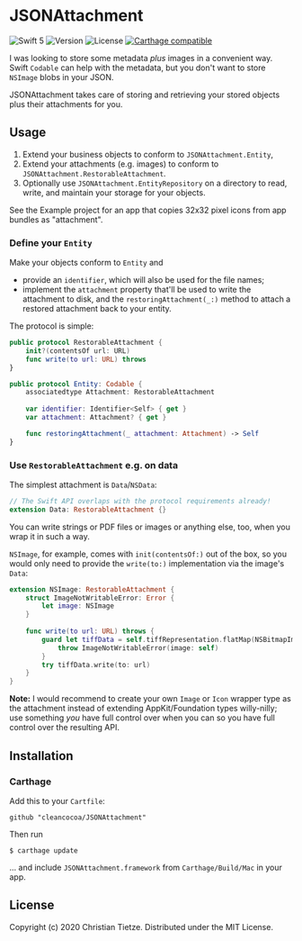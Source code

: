 # JSONAttachment

![Swift 5](https://img.shields.io/badge/Swift-5-blue.svg?style=flat)
![Version](https://img.shields.io/github/tag/CleanCocoa/JSONAttachment.svg?style=flat)
![License](https://img.shields.io/github/license/CleanCocoa/JSONAttachment.svg?style=flat)
[![Carthage compatible](https://img.shields.io/badge/Carthage-compatible-4BC51D.svg?style=flat)](https://github.com/Carthage/Carthage)

I was looking to store some metadata _plus_ images in a convenient way. Swift `Codable` can help with the metadata, but you don't want to store `NSImage` blobs in your JSON.

JSONAttachment takes care of storing and retrieving your stored objects plus their attachments for you.

## Usage

1. Extend your business objects to conform to `JSONAttachment.Entity`,
2. Extend your attachments (e.g. images) to conform to `JSONAttachment.RestorableAttachment`.
3. Optionally use `JSONAttachment.EntityRepository` on a directory to read, write, and maintain your storage for your objects.

See the Example project for an app that copies 32x32 pixel icons from app bundles as "attachment".

### Define your `Entity`

Make your objects conform to `Entity` and

- provide an `identifier`, which will also be used for the file names;
- implement the `attachment` property that'll be used to write the attachment to disk, and the `restoringAttachment(_:)` method to attach a restored attachment back to your entity.

The protocol is simple:

```swift
public protocol RestorableAttachment {
    init?(contentsOf url: URL)
    func write(to url: URL) throws
}

public protocol Entity: Codable {
    associatedtype Attachment: RestorableAttachment
    
    var identifier: Identifier<Self> { get }
    var attachment: Attachment? { get }

    func restoringAttachment(_ attachment: Attachment) -> Self
}
```

### Use `RestorableAttachment` e.g. on data

The simplest attachment is `Data`/`NSData`:

```swift
// The Swift API overlaps with the protocol requirements already!
extension Data: RestorableAttachment {}
```

You can write strings or PDF files or images or anything else, too, when you wrap it in such a way.

`NSImage`, for example, comes with `init(contentsOf:)` out of the box, so you would only need to provide the `write(to:)` implementation via the image's `Data`:

```swift
extension NSImage: RestorableAttachment {
    struct ImageNotWritableError: Error {
        let image: NSImage
    }
    
    func write(to url: URL) throws {
        guard let tiffData = self.tiffRepresentation.flatMap(NSBitmapImageRep.init(data:)) else {
            throw ImageNotWritableError(image: self)
        }
        try tiffData.write(to: url)
    }
}
```

**Note:** I would recommend to create your own `Image` or `Icon` wrapper type as the attachment instead of extending AppKit/Foundation types willy-nilly; use something _you_ have full control over when you can so you have full control over the resulting API.

## Installation

### Carthage

Add this to your `Cartfile`:

    github "cleancocoa/JSONAttachment"

Then run 

    $ carthage update

... and include `JSONAttachment.framework` from `Carthage/Build/Mac` in your app. 

## License

Copyright (c) 2020 Christian Tietze. Distributed under the MIT License.
